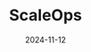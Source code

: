 ---  
layout: startup_page  
title: "ScaleOps"  
id: "scaleops.com"  
permalink: "/scaleopsscaleops.com11122024/"  
website: "https://scaleops.com/"  
funding_round: "Series B"  
funding_amount: "$58M"  
investors: "Lightspeed Venture Partners, NFX, Glilot Capital Partners, Picture Capital"  
about: "ScaleOps provides a real-time automated cloud resource management platform that utilizes AI-powered algorithms to optimize cloud resources. This results in significant cost savings (up to 80%), improved application reliability, and enhanced performance. The platform is self-hosted and compatible with various cloud providers."  
markets: "Cloud Computing, AI, DevOps, Software Engineering"  
hq: "New York, New York, United States"  
founded_year: "2022"  
linkedin: "https://www.linkedin.com/company/scaleops-sh"  
twitter: ""  
instagram: ""  
facebook: ""  
crunchbase: "https://www.crunchbase.com/organization/scaleops-9685"  
pitchbook: ""  

date_display: "12-Nov-2024"  
date: "2024-11-12"

# SEO Optimization  
meta_title: "ScaleOps - Series B Funding ($58M)"  
meta_description: "ScaleOps, ScaleOps provides a real-time automated cloud resource management platform that utilizes AI-powered algorithms to optimize cloud resources. This resul..."  
meta_keywords: "ScaleOps, Cloud Computing, AI, DevOps, Software Engineering, Series B funding"  
canonical_url: "https://startup.projectstartups.com/scaleopsscaleops.com11122024/"  
---